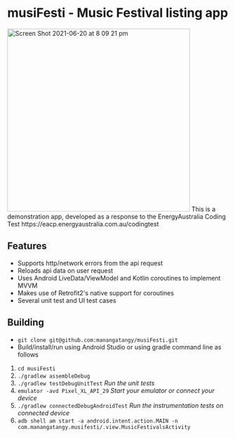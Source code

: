 # musiFesti - Music Festival listing app

<img width="416" alt="Screen Shot 2021-06-20 at 8 09 21 pm" src="https://user-images.githubusercontent.com/85463120/122670126-a9c61d00-d203-11eb-8e0c-0ce3933e1e1f.png">
This is a demonstration app, developed as a response to the EnergyAustralia Coding Test 
https://eacp.energyaustralia.com.au/codingtest

## Features
 - Supports http/network errors from the api request
 - Reloads api data on user request
 - Uses Android LiveData/ViewModel and Kotlin coroutines to implement MVVM
 - Makes use of Retrofit2's native support for coroutines 
 - Several unit test and UI test cases

## Building
 - `git clone git@github.com:manangatangy/musiFesti.git`
 - Build/install/run using Android Studio or using gradle command line as follows
1. `cd musiFesti`
2. `./gradlew assembleDebug`
3. `./gradlew testDebugUnitTest`          *Run the unit tests*
4. `emulator -avd Pixel_XL_API_29`        *Start your emulator or connect your device*
5. `./gradlew connectedDebugAndroidTest`  *Run the instrumentation tests on connected device*
6. `adb shell am start -a android.intent.action.MAIN -n com.manangatangy.musifesti/.view.MusicFestivalsActivity`
